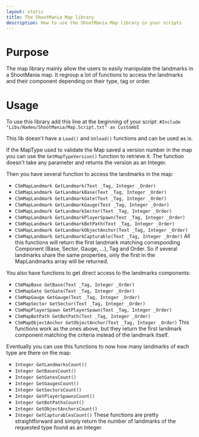 ```yaml
---
layout: static
title: The ShootMania Map library
description: How to use the ShootMania Map library in your scripts
---
```


# Purpose
The map library mainly allow the users to easily manipulate the landmarks in a ShootMania map. It regroup a lot of functions to access the landmarks and their component depending on their type, tag or order.


# Usage
To use this library add this line at the beginning of your script:
`#Include "Libs/Nadeo/ShootMania/Map.Script.txt" as CustomUI`

This lib doesn't have a `Load()` and  `Unload()` functions and can be used as is.

If the MapType used to validate the Map saved a version number in the map you can use the `GetMapTypeVersion()` function to retrieve it. The function doesn't take any parameter and returns the version as an Integer.

Then you have several function to access the landmarks in the map:

* `CSmMapLandmark GetLandmark(Text _Tag, Integer _Order)`
* `CSmMapLandmark GetLandmarkBase(Text _Tag, Integer _Order)`
* `CSmMapLandmark GetLandmarkGate(Text _Tag, Integer _Order)`
* `CSmMapLandmark GetLandmarkGauge(Text _Tag, Integer _Order)`
* `CSmMapLandmark GetLandmarkSector(Text _Tag, Integer _Order)`
* `CSmMapLandmark GetLandmarkPlayerSpawn(Text _Tag, Integer _Order)`
* `CSmMapLandmark GetLandmarkBotPath(Text _Tag, Integer _Order)`
* `CSmMapLandmark GetLandmarkObjectAnchor(Text _Tag, Integer _Order)`
* `CSmMapLandmark GetLandmarkCapturable(Text _Tag, Integer _Order)`
All this functions will return the first landmark matching corresponding Component (Base, Sector, Gauge, ...), Tag and Order. So if several landmarks share the same properties, only the first in the MapLandmarks array will be returned.

You also have functions to get direct access to the landmarks components:

* `CSmMapBase GetBase(Text _Tag, Integer _Order)`
* `CSmMapGate GetGate(Text _Tag, Integer _Order)`
* `CSmMapGauge GetGauge(Text _Tag, Integer _Order)`
* `CSmMapSector GetSector(Text _Tag, Integer _Order)`
* `CSmMapPlayerSpawn GetPlayerSpawn(Text _Tag, Integer _Order)`
* `CSmMapBotPath GetBotPath(Text _Tag, Integer _Order)`
* `CSmMapObjectAnchor GetObjectAnchor(Text _Tag, Integer _Order)`
This functions work as the ones above, but they return the first landmark component matching the criteria instead of the landmark itself.

Eventually you can use this functions to now how many landmarks of each type are there on the map:

* `Integer GetLandmarksCount()`
* `Integer GetBasesCount()`
* `Integer GetGatesCount()`
* `Integer GetGaugesCount()`
* `Integer GetSectorsCount()`
* `Integer GetPlayerSpawnsCount()`
* `Integer GetBotPathsCount()`
* `Integer GetObjectAnchorsCount()`
* `Integer GetCapturablesCount()`
These functions are pretty straightforward and simply return the number of landmarks of the requested type found as an Integer.